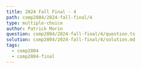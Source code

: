 ```yaml
---
title: 2024 Fall Final - 4
path: comp2804/2024-fall-final/4
type: multiple-choice
author: Patrick Morin
question: comp2804/2024-fall-final/4/question.ts
solution: comp2804/2024-fall-final/4/solution.md
tags:
  - comp2804
  - comp2804-final
---
```

